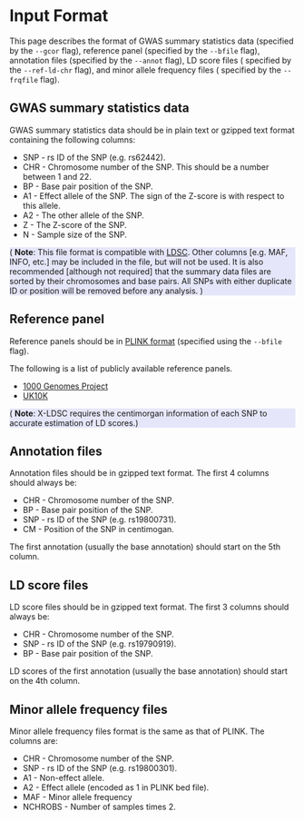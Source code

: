 # Input Format

This page describes the format of GWAS summary statistics data (specified
by the `--gcor` flag), reference panel (specified by the `--bfile` flag),
annotation files (specified by the `--annot` flag), LD score files (
specified by the `--ref-ld-chr` flag), and minor allele frequency files (
specified by the `--frqfile` flag).

## GWAS summary statistics data

GWAS summary statistics data should be in plain text or gzipped text format
containing the following columns:

* SNP - rs ID of the SNP (e.g. rs62442).
* CHR - Chromosome number of the SNP. This should be a number between 1 and 22.
* BP - Base pair position of the SNP.
* A1 - Effect allele of the SNP. The sign of the Z-score is with respect to this allele.
* A2 - The other allele of the SNP.
* Z - The Z-score of the SNP.
* N - Sample size of the SNP.

<div style="background-color:rgba(230, 230, 250, 1.0);">
( <b>Note</b>:  This file format is compatible with <a href="https://github.com/bulik/ldsc">LDSC</a>.
Other columns [e.g. MAF, INFO, etc.] may be included in the file, but will not
be used. It is also recommended [although not required] that the summary data
files are sorted by their chromosomes and base pairs. All SNPs with either
duplicate ID or position will be removed before any analysis. )
</div>

## Reference panel

Reference panels should be in [PLINK format](https://www.cog-genomics.org/plink/2.0/input#bed)
(specified using the `--bfile` flag).

The following is a list of publicly available reference panels.

* [1000 Genomes Project](http://www.internationalgenome.org/data/)
* [UK10K](https://www.uk10k.org/data_access.html)

<div style="background-color:rgba(230, 230, 250, 1.0);">
( <b>Note</b>: X-LDSC requires the centimorgan information of each SNP to
accurate estimation of LD scores.)
</div>

## Annotation files

Annotation files should be in gzipped text format. The first 4 columns should
always be:

* CHR - Chromosome number of the SNP.
* BP - Base pair position of the SNP.
* SNP - rs ID of the SNP (e.g. rs19800731).
* CM - Position of the SNP in centimogan.

The first annotation (usually the base annotation) should start on the 5th
column.

## LD score files

LD score files should be in gzipped text format. The first 3 columns should
always be:

* CHR - Chromosome number of the SNP.
* SNP - rs ID of the SNP (e.g. rs19790919).
* BP - Base pair position of the SNP.

LD scores of the first annotation (usually the base annotation) should start
on the 4th column.

## Minor allele frequency files

Minor allele frequency files format is the same as that of PLINK. The columns
are:

* CHR - Chromosome number of the SNP.
* SNP - rs ID of the SNP (e.g. rs19800301).
* A1 - Non-effect allele.
* A2 - Effect allele (encoded as 1 in PLINK bed file).
* MAF - Minor allele frequency
* NCHROBS - Number of samples times 2.
